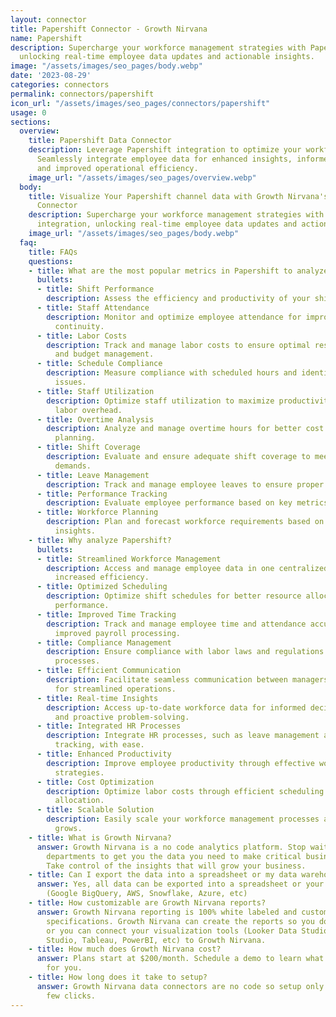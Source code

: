 ```yaml
---
layout: connector
title: Papershift Connector - Growth Nirvana
name: Papershift
description: Supercharge your workforce management strategies with Papershift integration,
  unlocking real-time employee data updates and actionable insights.
image: "/assets/images/seo_pages/body.webp"
date: '2023-08-29'
categories: connectors
permalink: connectors/papershift
icon_url: "/assets/images/seo_pages/connectors/papershift"
usage: 0
sections:
  overview:
    title: Papershift Data Connector
    description: Leverage Papershift integration to optimize your workforce management.
      Seamlessly integrate employee data for enhanced insights, informed decisions,
      and improved operational efficiency.
    image_url: "/assets/images/seo_pages/overview.webp"
  body:
    title: Visualize Your Papershift channel data with Growth Nirvana's Papershift
      Connector
    description: Supercharge your workforce management strategies with Papershift
      integration, unlocking real-time employee data updates and actionable insights.
    image_url: "/assets/images/seo_pages/body.webp"
  faq:
    title: FAQs
    questions:
    - title: What are the most popular metrics in Papershift to analyze?
      bullets:
      - title: Shift Performance
        description: Assess the efficiency and productivity of your shifts and schedules.
      - title: Staff Attendance
        description: Monitor and optimize employee attendance for improved operational
          continuity.
      - title: Labor Costs
        description: Track and manage labor costs to ensure optimal resource allocation
          and budget management.
      - title: Schedule Compliance
        description: Measure compliance with scheduled hours and identify potential
          issues.
      - title: Staff Utilization
        description: Optimize staff utilization to maximize productivity and minimize
          labor overhead.
      - title: Overtime Analysis
        description: Analyze and manage overtime hours for better cost control and
          planning.
      - title: Shift Coverage
        description: Evaluate and ensure adequate shift coverage to meet operational
          demands.
      - title: Leave Management
        description: Track and manage employee leaves to ensure proper staffing.
      - title: Performance Tracking
        description: Evaluate employee performance based on key metrics and targets.
      - title: Workforce Planning
        description: Plan and forecast workforce requirements based on data-driven
          insights.
    - title: Why analyze Papershift?
      bullets:
      - title: Streamlined Workforce Management
        description: Access and manage employee data in one centralized platform for
          increased efficiency.
      - title: Optimized Scheduling
        description: Optimize shift schedules for better resource allocation and operational
          performance.
      - title: Improved Time Tracking
        description: Track and manage employee time and attendance accurately for
          improved payroll processing.
      - title: Compliance Management
        description: Ensure compliance with labor laws and regulations through automated
          processes.
      - title: Efficient Communication
        description: Facilitate seamless communication between managers and employees
          for streamlined operations.
      - title: Real-time Insights
        description: Access up-to-date workforce data for informed decision-making
          and proactive problem-solving.
      - title: Integrated HR Processes
        description: Integrate HR processes, such as leave management and performance
          tracking, with ease.
      - title: Enhanced Productivity
        description: Improve employee productivity through effective workforce management
          strategies.
      - title: Cost Optimization
        description: Optimize labor costs through efficient scheduling and resource
          allocation.
      - title: Scalable Solution
        description: Easily scale your workforce management processes as your business
          grows.
    - title: What is Growth Nirvana?
      answer: Growth Nirvana is a no code analytics platform. Stop waiting for other
        departments to get you the data you need to make critical business decisions.
        Take control of the insights that will grow your business.
    - title: Can I export the data into a spreadsheet or my data warehouse?
      answer: Yes, all data can be exported into a spreadsheet or your data warehouse
        (Google BigQuery, AWS, Snowflake, Azure, etc)
    - title: How customizable are Growth Nirvana reports?
      answer: Growth Nirvana reporting is 100% white labeled and customized to your
        specifications. Growth Nirvana can create the reports so you don’t have to
        or you can connect your visualization tools (Looker Data Studio/Google Data
        Studio, Tableau, PowerBI, etc) to Growth Nirvana.
    - title: How much does Growth Nirvana cost?
      answer: Plans start at $200/month. Schedule a demo to learn what plan is best
        for you.
    - title: How long does it take to setup?
      answer: Growth Nirvana data connectors are no code so setup only requires a
        few clicks.
---
```

